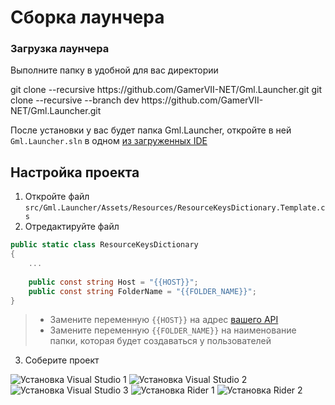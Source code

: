 # Сборка лаунчера

### Загрузка лаунчера

Выполните папку в удобной для вас директории

<tabs>
    <tab title="Стабильная версия">
      <code-block lang="bash">
        git clone --recursive https://github.com/GamerVII-NET/Gml.Launcher.git
      </code-block>
    </tab>
    <tab title="Последняя актуальная">
      <code-block lang="bash">
            git clone --recursive --branch dev https://github.com/GamerVII-NET/Gml.Launcher.git
      </code-block>
    </tab>
</tabs>

После установки у вас будет папка Gml.Launcher, откройте в ней `Gml.Launcher.sln` в
одном [из загруженных IDE](Installation.md)

## Настройка проекта

1. Откройте файл `src/Gml.Launcher/Assets/Resources/ResourceKeysDictionary.Template.cs`
2. Отредактируйте файл

```C#
public static class ResourceKeysDictionary
{
    ...
    
    public const string Host = "{{HOST}}";
    public const string FolderName = "{{FOLDER_NAME}}";
}
```

> - Замените переменную `{{HOST}}` на адрес [вашего API](server-install-from-source.md)
> - Замените переменную `{{FOLDER_NAME}}` на наименование папки, которая будет создаваться у пользователей

3. Соберите проект

<tabs>
    <tab title="Visual studio">
        <img src="publish-visual-studio-1.png" alt="Установка Visual Studio 1" />
        <img src="publish-visual-studio-2.png" alt="Установка Visual Studio 2" />
        <img src="publish-visual-studio-3.png" alt="Установка Visual Studio 3" />
    </tab>
    <tab title="JetBrains Rider">
        <img src="publish-rider-1.png" alt="Установка Rider 1" />
        <img src="publish-rider-2.png" alt="Установка Rider 2" />
    </tab>
</tabs>